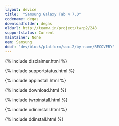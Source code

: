 ```yaml
---
layout: device
title:  "Samsung Galaxy Tab 4 7.0"
codename: degas
downloadfolder: degas
oldurl: http://teamw.in/project/twrp2/248
supportstatus: Current
maintainer: None
oem: Samsung
ddof: "dev/block/platform/soc.2/by-name/RECOVERY"
---
```


{% include disclaimer.html %}

{% include supportstatus.html %}

{% include appinstall.html %}

{% include download.html %}

{% include twrpinstall.html %}

{% include odininstall.html %}

{% include ddinstall.html %}
